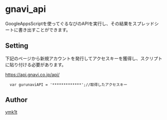 # gnavi_api
GoogleAppsScriptを使ってぐるなびのAPIを実行し、その結果をスプレッドシートに書き出すことができます。

## Setting
下記のページから新規アカウントを発行してアクセスキーを獲得し、スクリプトに貼り付ける必要があります。

https://api.gnavi.co.jp/api/

~~~~
  var gurunaviAPI = '*************';//取得したアクセスキー
~~~~


## Author

[ymk1t](https://github.com/ymk1t)
